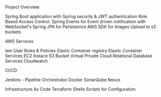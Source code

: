 Project Overview

Spring Boot application with Spring security & JWT authentication
Role Based Access Control.
Spring Events for Event driven notification with WebSocket's
Spring JPA for Persistence 
AWS SDK for Images Upload to s3 buckets


AWS Services

Iam User
Roles & Policies
Elastic Container registry
Elastic Container Services
EC2 Instace
S3 Bucket
Virtual Private Cloud
Relational Database Services
Cloudwatch

CI/CD

Jenkins - Pipeline Orchestrator
Docker 
SonarQube
Nexus

Infrastructure As Code 
Terraform
Shells Scripts for Configuration.
